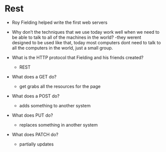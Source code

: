 # Rest

- Roy Fielding helped write the first web servers

- Why don’t the techniques that we use today work well when we need to be able to talk to all of the machines in the world?
    -they werent designed to be used like that, today most computers dont need to talk to all the computers in the world, just a small group.
- What is the HTTP protocol that Fielding and his friends created?
    - REST
- What does a GET do?
    - get grabs all the resources for the page
- What does a POST do?
    - adds something to another system
- What does PUT do?
   - replaces something in another system
- What does PATCH do?
     - partially updates